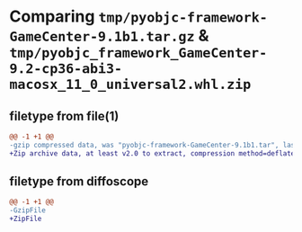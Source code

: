 # Comparing `tmp/pyobjc-framework-GameCenter-9.1b1.tar.gz` & `tmp/pyobjc_framework_GameCenter-9.2-cp36-abi3-macosx_11_0_universal2.whl.zip`

## filetype from file(1)

```diff
@@ -1 +1 @@
-gzip compressed data, was "pyobjc-framework-GameCenter-9.1b1.tar", last modified: Sun Mar 26 11:24:48 2023, max compression
+Zip archive data, at least v2.0 to extract, compression method=deflate
```

## filetype from diffoscope

```diff
@@ -1 +1 @@
-GzipFile
+ZipFile
```

